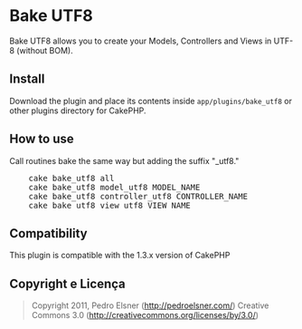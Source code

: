 # Bake UTF8

Bake UTF8 allows you to create your Models, Controllers and Views in UTF-8 (without BOM).

## Install

Download the plugin and place its contents inside `app/plugins/bake_utf8` or other plugins directory for CakePHP.

## How to use

Call routines bake the same way but adding the suffix "_utf8."

<pre>
	cake bake_utf8 all
	cake bake_utf8 model_utf8 MODEL_NAME
	cake bake_utf8 controller_utf8 CONTROLLER_NAME
	cake bake_utf8 view_utf8 VIEW_NAME
</pre>

## Compatibility

This plugin is compatible with the 1.3.x version of CakePHP

## Copyright e Licença

> Copyright 2011, Pedro Elsner (http://pedroelsner.com/)
> Creative Commons 3.0 (http://creativecommons.org/licenses/by/3.0/)